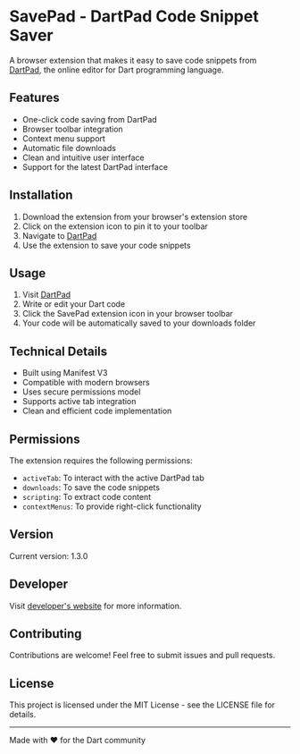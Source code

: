 # SavePad - DartPad Code Snippet Saver

A browser extension that makes it easy to save code snippets from [DartPad](https://dartpad.dev/), the online editor for Dart programming language.

## Features

-   One-click code saving from DartPad
-   Browser toolbar integration
-   Context menu support
-   Automatic file downloads
-   Clean and intuitive user interface
-   Support for the latest DartPad interface

## Installation

1. Download the extension from your browser's extension store
2. Click on the extension icon to pin it to your toolbar
3. Navigate to [DartPad](https://dartpad.dev/)
4. Use the extension to save your code snippets

## Usage

1. Visit [DartPad](https://dartpad.dev/)
2. Write or edit your Dart code
3. Click the SavePad extension icon in your browser toolbar
4. Your code will be automatically saved to your downloads folder

## Technical Details

-   Built using Manifest V3
-   Compatible with modern browsers
-   Uses secure permissions model
-   Supports active tab integration
-   Clean and efficient code implementation

## Permissions

The extension requires the following permissions:

-   `activeTab`: To interact with the active DartPad tab
-   `downloads`: To save the code snippets
-   `scripting`: To extract code content
-   `contextMenus`: To provide right-click functionality

## Version

Current version: 1.3.0

## Developer

Visit [developer's website](https://lotfi.dev) for more information.

## Contributing

Contributions are welcome! Feel free to submit issues and pull requests.

## License

This project is licensed under the MIT License - see the LICENSE file for details.

---

Made with ❤️ for the Dart community
